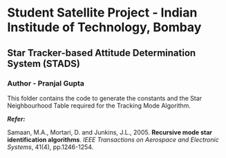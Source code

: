 # Student Satellite Project - Indian Institude of Technology, Bombay

## Star Tracker-based Attitude Determination System (STADS)

### Author - Pranjal Gupta

This folder contains the code to generate the constants and the Star Neighbourhood Table required for the Tracking Mode Algorithm. 

***Refer:***

Samaan, M.A., Mortari, D. and Junkins, J.L., 2005. **Recursive mode star identification algorithms**. *IEEE Transactions on Aerospace and Electronic Systems*, 41(4), pp.1246-1254.